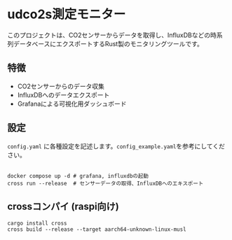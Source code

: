 # udco2s測定モニター

このプロジェクトは、CO2センサーからデータを取得し、InfluxDBなどの時系列データベースにエクスポートするRust製のモニタリングツールです。

## 特徴

- CO2センサーからのデータ収集
- InfluxDBへのデータエクスポート
- Grafanaによる可視化用ダッシュボード

## 設定
`config.yaml` に各種設定を記述します。`config_example.yaml`を参考にしてください。


## 
```
docker compose up -d # grafana, influxdbの起動 
cross run --release  # センサーデータの取得、InfluxDBへのエキスポート
```

## crossコンパイ (raspi向け)
```
cargo install cross
cross build --release --target aarch64-unknown-linux-musl
```